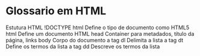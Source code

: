 # Glossario em HTML

Estutura HTML
!DOCTYPE html
Define o tipo de documento como HTML5
html
Define um documento HTML
head
Container para metadados, título da página, links
body
Corpo do documento
a tag dl
Delimita a lista
a tag dt
Define os termos da lista
a tag dd
Descreve os termos da lista
